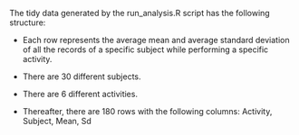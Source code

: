 The tidy data generated by the run_analysis.R script has the following structure:

* Each row represents the average mean and average standard deviation of all the records of a specific subject while performing a specific activity.

* There are 30 different subjects.

* There are 6 different activities.

* Thereafter, there are 180 rows with the following columns: Activity, Subject, Mean, Sd
